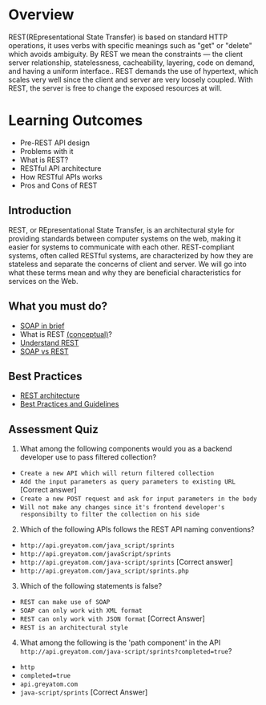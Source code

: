 # Overview
REST(REpresentational State Transfer) is based on standard HTTP operations, it uses verbs with specific meanings such as "get" or "delete" which avoids ambiguity. By REST we mean the constraints — the client server relationship, statelessness, cacheability, layering, code on demand, and having a uniform interface.. REST demands the use of hypertext, which scales very well since the client and server are very loosely coupled. With REST, the server is free to change the exposed resources at will. 

# Learning Outcomes
- Pre-REST API design
- Problems with it
- What is REST?
- RESTful API architecture
- How RESTful APIs works
- Pros and Cons of REST

## Introduction
REST, or REpresentational State Transfer, is an architectural style for providing standards between computer systems on the web, making it easier for systems to communicate with each other. REST-compliant systems, often called RESTful systems, are characterized by how they are stateless and separate the concerns of client and server. We will go into what these terms mean and why they are beneficial characteristics for services on the Web. 

## What you must do?
- [SOAP in brief](https://docs.oracle.com/cd/A97335_02/integrate.102/a90297/overview.htm)
- What is REST [(conceptual)](https://restfulapi.net/)?
- [Understand REST](https://mlsdev.com/blog/81-a-beginner-s-tutorial-for-understanding-restful-api)
- [SOAP vs REST](https://www.guru99.com/comparison-between-web-services.html)

## Best Practices
- [REST architecture](http://mrbool.com/rest-architectural-elements-and-constraints/29339)
- [Best Practices and Guidelines](https://www.xml.com/pub/a/2004/08/11/rest.html)

## Assessment Quiz
1. What among the following components would you as a backend developer use to pass filtered collection?
- `Create a new API which will return filtered collection`
- `Add the input parameters as query parameters to existing URL` [Correct answer]
- `Create a new POST request and ask for input parameters in the body`
- `Will not make any changes since it's frontend developer's responsibilty to filter the collection on his side`

2. Which of the following APIs follows the REST API naming conventions?
- `http://api.greyatom.com/java_script/sprints`
- `http://api.greyatom.com/javaScript/sprints`
- `http://api.greyatom.com/java-script/sprints` [Correct answer]
- `http://api.greyatom.com/java_script/sprints.php`

3. Which of the following statements is false?
- `REST can make use of SOAP`
- `SOAP can only work with XML format`
- `REST can only work with JSON format` [Correct Answer]
- `REST is an architectural style`

4. What among the following is the 'path component' in the API `http://api.greyatom.com/java-script/sprints?completed=true`?
- `http`
- `completed=true`
- `api.greyatom.com`
- `java-script/sprints` [Correct Answer]
